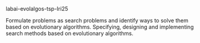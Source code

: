 labai-evolalgos-tsp-Iri25

Formulate problems as search problems and identify ways to solve them based on evolutionary algorithms. 
Specifying, designing and implementing search methods based on evolutionary algorithms.
